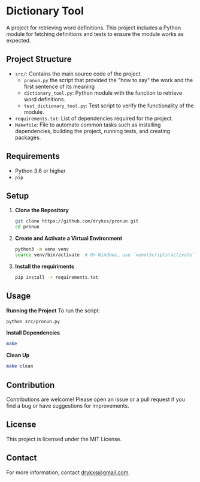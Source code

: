 # Dictionary Tool

A project for retrieving word definitions. This project includes a Python module for fetching definitions and tests to ensure the module works as expected.

## Project Structure

- `src/`: Contains the main source code of the project.
  - `pronun.py` the script that provided the "how to say" the work and the first sentence of its meaning 
  - `dictionary_tool.py`: Python module with the function to retrieve word definitions.
  - `test_dictionary_tool.py`: Test script to verify the functionality of the module.
- `requirements.txt`: List of dependencies required for the project.
- `Makefile`: File to automate common tasks such as installing dependencies, building the project, running tests, and creating packages.


## Requirements

- Python 3.6 or higher
- `pip`

## Setup

1. **Clone the Repository**

   ```sh
   git clone https://github.com/drykxs/pronun.git
   cd pronun

2. **Create and Activate a Virtual Environment**

   ```sh
   python3 -m venv venv
   source venv/bin/activate  # On Windows, use `venv\Scripts\activate`

3. **Install the requiriments**
   ```sh
   pip install -r requirements.txt

## Usage

**Running the Project**
To run the script:

```sh
python src/pronun.py
```

**Install Dependencies**

```sh
make 
```

**Clean Up**

```sh
make clean
```

## Contribution
Contributions are welcome! Please open an issue or a pull request if you find a bug or have suggestions for improvements.

## License
This project is licensed under the MIT License.

## Contact
For more information, contact drykxs@gmail.com.





